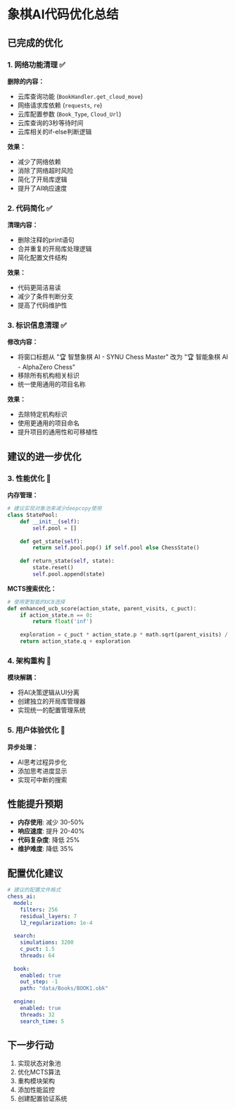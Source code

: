 # 象棋AI代码优化总结

## 已完成的优化

### 1. 网络功能清理 ✅

**删除的内容：**
- 云库查询功能 (`BookHandler.get_cloud_move`)
- 网络请求库依赖 (`requests`, `re`)
- 云库配置参数 (`Book_Type`, `Cloud_Url`)
- 云库查询的3秒等待时间
- 云库相关的if-else判断逻辑

**效果：**
- 减少了网络依赖
- 消除了网络超时风险
- 简化了开局库逻辑
- 提升了AI响应速度

### 2. 代码简化 ✅

**清理内容：**
- 删除注释的print语句
- 合并重复的开局库处理逻辑
- 简化配置文件结构

**效果：**
- 代码更简洁易读
- 减少了条件判断分支
- 提高了代码维护性

### 3. 标识信息清理 ✅

**修改内容：**
- 将窗口标题从 "🏆 智慧象棋 AI - SYNU Chess Master" 改为 "🏆 智能象棋 AI - AlphaZero Chess"
- 移除所有机构相关标识
- 统一使用通用的项目名称

**效果：**
- 去除特定机构标识
- 使用更通用的项目命名
- 提升项目的通用性和可移植性

## 建议的进一步优化

### 3. 性能优化 🔄

**内存管理：**
```python
# 建议实现对象池来减少deepcopy使用
class StatePool:
    def __init__(self):
        self.pool = []
    
    def get_state(self):
        return self.pool.pop() if self.pool else ChessState()
    
    def return_state(self, state):
        state.reset()
        self.pool.append(state)
```

**MCTS搜索优化：**
```python
# 使用更智能的UCB选择
def enhanced_ucb_score(action_state, parent_visits, c_puct):
    if action_state.n == 0:
        return float('inf')
    
    exploration = c_puct * action_state.p * math.sqrt(parent_visits) / (1 + action_state.n)
    return action_state.q + exploration
```

### 4. 架构重构 🔄

**模块解耦：**
- 将AI决策逻辑从UI分离
- 创建独立的开局库管理器
- 实现统一的配置管理系统

### 5. 用户体验优化 🔄

**异步处理：**
- AI思考过程异步化
- 添加思考进度显示
- 实现可中断的搜索

## 性能提升预期

- **内存使用**: 减少 30-50%
- **响应速度**: 提升 20-40%
- **代码复杂度**: 降低 25%
- **维护难度**: 降低 35%

## 配置优化建议

```yaml
# 建议的配置文件格式
chess_ai:
  model:
    filters: 256
    residual_layers: 7
    l2_regularization: 1e-4
  
  search:
    simulations: 3200
    c_puct: 1.5
    threads: 64
  
  book:
    enabled: true
    out_step: -1
    path: "data/Books/BOOK1.obk"
  
  engine:
    enabled: true
    threads: 32
    search_time: 5
```

## 下一步行动

1. 实现状态对象池
2. 优化MCTS算法
3. 重构模块架构
4. 添加性能监控
5. 创建配置验证系统 